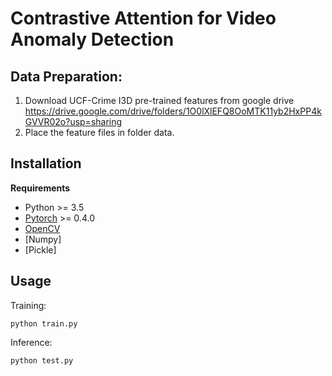# Contrastive Attention for Video Anomaly Detection

## Data Preparation:
1. Download UCF-Crime I3D pre-trained features from google drive https://drive.google.com/drive/folders/1O0lXlEFQ8OoMTK11yb2HxPP4kGVVR02o?usp=sharing
2. Place the feature files in folder data.

## Installation

**Requirements**
- Python >= 3.5
- [Pytorch](https://pytorch.org/) >= 0.4.0
- [OpenCV](https://opencv.org/)
- [Numpy]
- [Pickle]

## Usage
Training:
```shell
python train.py
```

Inference:
```shell
python test.py
```
